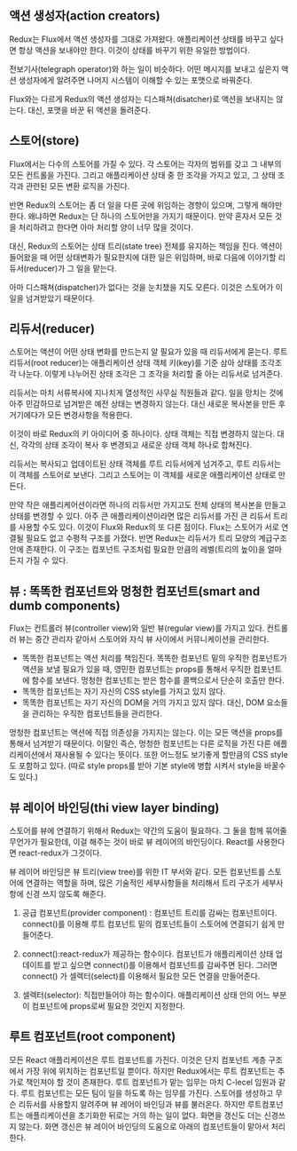 ## 액션 생성자(action creators)
Redux는 Flux에서 액션 생성자를 그대로 가져왔다.
애플리케이션 상태를 바꾸고 싶다면 항상 액션을 보내야만 한다.
이것이 상태를 바꾸기 위한 유일한 방법이다.

전보기사(telegraph operator)와 하는 일이 비슷하다. 어떤 메시지를 보내고 싶은지 액션 생성자에게 알려주면 나머지 시스템이 이해할 수 있는 포맷으로 바꿔준다.

Flux와는 다르게 Redux의 액션 생성자는 디스패쳐(disatcher)로 액션을 보내지는 않는다. 대신, 포맷을 바꾼 뒤 액션을 돌려준다.

## 스토어(store)
Flux에서는 다수의 스토어를 가질 수 있다. 각 스토어는 각자의 범위를 갖고 그 내부의 모든 컨트롤을 가진다. 그리고 애플리케이션 상태 중 한 조각을 가지고 있고, 그 상태 조각과 관련된 모든 변환 로직을 가진다.

반면 Redux의 스토어는 좀 더 일을 다른 곳에 위임하는 경향이 있으며, 그렇게 해야만 한다. 왜냐하면 Redux는 단 하나의 스토어만을 가지기 때문이다. 만약 혼자서 모든 것을 처리하려고 한다면 아마 처리할 양이 너무 많을 것이다.

대신, Redux의 스토어는 상태 트리(state tree) 전체를 유지하는 책임을 진다. 액션이 들어왔을 때 어떤 상태변화가 필요한지에 대한 일은 위임하며, 바로 다음에 이야기할 리듀서(reducer)가 그 일을 맡는다.

아마 디스패쳐(dispatcher)가 없다는 것을 눈치챘을 지도 모른다. 이것은 스토어가 이 일을 넘겨받았기 때문이다.

## 리듀서(reducer)
스토어는 액션이 어떤 상태 변화를 만드는지 알 필요가 있을 때 리듀서에게 묻는다. 루트 리듀서(root reducer)는 애플리케이션 상태 객체 키(key)를 기준 삼아 상태를 조각조각 나눈다. 이렇게 나누어진 상태 조각은 그 조각을 처리할 줄 아는 리듀서로 넘겨준다.

리듀서는 마치 서류복사에 지나치게 열성적인 사무실 직원들과 같다. 일을 망치는 것에 아주 민감하므로 넘겨받은 예전 상태는 변경하지 않는다. 대신 새로운 복사본을 만든 후 거기에다가 모든 변경사항을 적용한다.

이것이 바로 Redux의 키 아이디어 중 하나이다. 상태 객체는 직접 변경하지 않는다. 대신, 각각의 상태 조각이 복사 후 변경되고 새로운 상태 객체 하나로 합쳐진다.

리듀서는 복사되고 업데이트된 상태 객체를 루트 리듀서에게 넘겨주고, 루트 리듀서는 이 객체를 스토어로 보낸다. 그리고 스토어는 이 객체를 새로운 애플리케이션 상태로 만든다.

만약 작은 애플리케어션이라면 하나의 리듀서만 가지고도 전체 상태의 복사본을 만들고 상태를 변경할 수 있다. 아주 큰 애플리케이션이라면 많은 리듀서를 가진 큰 리듀서 트리를 사용할 수도 있다. 이것이 Flux와 Redux의 또 다른 점이다. Flux는 스토어가 서로 연결될 필요도 없고 수평적 구조를 가졌다. 반면 Redux는 리듀서가 트리 모양의 계급구조 안에 존재한다. 이 구조는 컴포넌트 구조처럼 필요한 만큼의 레벨(트리의 높이)을 얼마든지 가질 수 있다.

## 뷰 : 똑똑한 컴포넌트와 멍청한 컴포넌트(smart and dumb components)
Flux는 컨트롤러 뷰(controller view)와 일반 뷰(regular view)를 가지고 있다. 컨트롤러 뷰는 중간 관리자 같아서 스토어와 자식 뷰 사이에서 커뮤니케이션을 관리한다.

- 똑똑한 컴포넌트는 액션 처리를 책임진다. 똑똑한 컴포넌트 밑의 우직한 컴포넌트가 액션을 보낼 필요가 있을 때, 영민한 컴포넌트는 props를 통해서 우직한 컴포넌트에 함수를 보낸다. 멍청한 컴포넌트는 받은 함수를 콜백으로서 단순히 호출만 한다.
- 똑똑한 컴포넌트는 자기 자신의 CSS style를 가지고 있지 않다.
- 똑똑한 컴포넌트는 자기 자신의 DOM을 거의 가지고 있지 않다. 대신, DOM 요소들을 관리하는 우직한 컴포넌트들을 관리한다.

멍청한 컴포넌트는 액션에 직접 의존성을 가지지는 않는다. 이는 모든 액션을 props를 통해서 넘겨받기 때문이다. 이말인 즉슨, 멍청한 컴포넌트는 다른 로직을 가진 다른 애플리케이션에서 재사용될 수 있다는 뜻이다. 또한 어느정도 보기좋게 할만큼의 CSS style도 포함하고 있다. (따로 style props를 받아 기본 style에 병합 시켜서 style을 바꿀수도 있다.)

## 뷰 레이어 바인딩(thi view layer binding)
스토어를 뷰에 연결하기 위해서 Redux는 약간의 도움이 필요하다. 그 둘을 함께 묶어줄 무언가가 필요한데, 이걸 해주는 것이 바로 뷰 레이어의 바인딩이다. React를 사용한다면 react-redux가 그것이다.

뷰 레이어 바인딩은 뷰 트리(view tree)를 위한 IT 부서와 같다. 모든 컴포넌트를 스토어에 연결하는 역할을 하며, 많은 기술적인 세부사항들을 처리해서 트리 구조가 세부사항에 신경 쓰지 않도록 해준다.

1. 공급 컴포넌트(provider component) : 컴포넌트 트리를 감싸는 컴포넌트이다.
   connect()를 이용해 루트 컴포넌트 밑의 컴포넌트들이 스토어에 연결되기 쉽게 만들어준다.

2. connect():react-redux가 제공하는 함수이다. 컴포넌트가 애플리케이션 상태 업데이트를 받고 싶으면 connect()를 이용해서 컴포넌트를 감싸주면 된다. 그러면 connect() 가 셀렉터(select)를 이용해서 필요한 모든 연결을 만들어준다.
3. 셀렉터(selector): 직접만들어야 하는 함수이다. 애플리케이션 상태 안의 어느 부분이 컴포넌트에 props로써 필요한 것인지 지정한다.

## 루트 컴포넌트(root component)
모든 React 애플리케이션은 루트 컴포넌트를 가진다. 이것은 단지 컴포넌트 계층 구조에서 가장 위에 위치하는 컴포넌트일 뿐이다. 하지만 Redux에서는 루트 컴포넌트는 추가로 책인져야 할 것이 존재한다.
루트 컴포넌트가 맡는 임무는 마치 C-lecel 임원과 같다. 루트 컴포넌트는 모든 팀이 일을 하도록 하는 임무를 가진다. 스토어를 생성하고 무슨 리듀서를 사용할지 알려주며 뷰 레어이 바인딩과 뷰를 불러온다.
하지만 루트컴포넌트는 애플리케이션을 초기화한 뒤로는 거의 하는 일이 없다. 화면을 갱신도 더는 신경쓰지 않는다. 화면 갱신은 뷰 레이어 바인딩의 도움으로 아래의 컴포넌트들이 맡아서 처리한다. 
